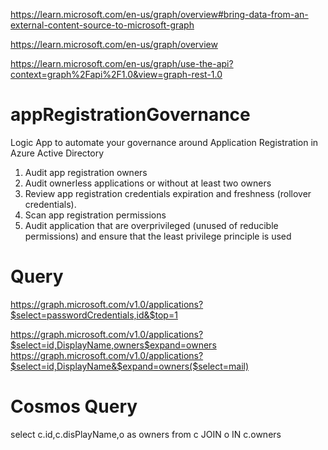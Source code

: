 https://learn.microsoft.com/en-us/graph/overview#bring-data-from-an-external-content-source-to-microsoft-graph

https://learn.microsoft.com/en-us/graph/overview

https://learn.microsoft.com/en-us/graph/use-the-api?context=graph%2Fapi%2F1.0&view=graph-rest-1.0

# appRegistrationGovernance
Logic App to automate your governance around Application Registration in Azure Active Directory


1.	Audit app registration owners 
2.	Audit ownerless applications or without at least two owners 
3.	Review app registration credentials expiration and freshness (rollover credentials).
4.	Scan app registration permissions 
5.	Audit application that are overprivileged (unused of reducible permissions) and ensure that the least privilege principle is used


# Query

https://graph.microsoft.com/v1.0/applications?$select=passwordCredentials,id&$top=1

https://graph.microsoft.com/v1.0/applications?$select=id,DisplayName,owners$expand=owners
https://graph.microsoft.com/v1.0/applications?$select=id,DisplayName&$expand=owners($select=mail)

# Cosmos Query

select c.id,c.disPlayName,o as owners 
  from c
  JOIN o IN c.owners